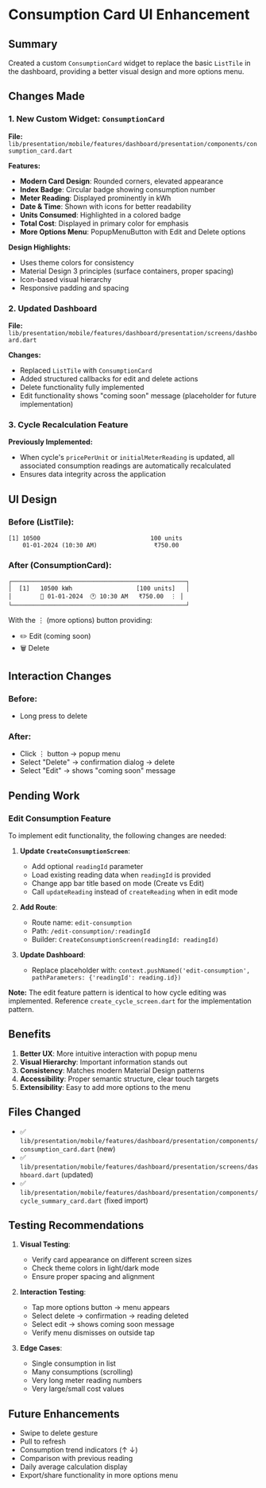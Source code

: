 # Consumption Card UI Enhancement

## Summary

Created a custom `ConsumptionCard` widget to replace the basic `ListTile` in the dashboard, providing a better visual design and more options menu.

## Changes Made

### 1. New Custom Widget: `ConsumptionCard`

**File:** `lib/presentation/mobile/features/dashboard/presentation/components/consumption_card.dart`

**Features:**

- **Modern Card Design**: Rounded corners, elevated appearance
- **Index Badge**: Circular badge showing consumption number
- **Meter Reading**: Displayed prominently in kWh
- **Date & Time**: Shown with icons for better readability
- **Units Consumed**: Highlighted in a colored badge
- **Total Cost**: Displayed in primary color for emphasis
- **More Options Menu**: PopupMenuButton with Edit and Delete options

**Design Highlights:**

- Uses theme colors for consistency
- Material Design 3 principles (surface containers, proper spacing)
- Icon-based visual hierarchy
- Responsive padding and spacing

### 2. Updated Dashboard

**File:** `lib/presentation/mobile/features/dashboard/presentation/screens/dashboard.dart`

**Changes:**

- Replaced `ListTile` with `ConsumptionCard`
- Added structured callbacks for edit and delete actions
- Delete functionality fully implemented
- Edit functionality shows "coming soon" message (placeholder for future implementation)

### 3. Cycle Recalculation Feature

**Previously Implemented:**

- When cycle's `pricePerUnit` or `initialMeterReading` is updated, all associated consumption readings are automatically recalculated
- Ensures data integrity across the application

## UI Design

### Before (ListTile):

```
[1] 10500                               100 units
    01-01-2024 (10:30 AM)                ₹750.00
```

### After (ConsumptionCard):

```
┌─────────────────────────────────────────────────┐
│  [1]   10500 kWh                  [100 units]   │
│        📅 01-01-2024  🕐 10:30 AM   ₹750.00  ⋮ │
└─────────────────────────────────────────────────┘
```

With the ⋮ (more options) button providing:

- ✏️ Edit (coming soon)
- 🗑️ Delete

## Interaction Changes

### Before:

- Long press to delete

### After:

- Click ⋮ button → popup menu
- Select "Delete" → confirmation dialog → delete
- Select "Edit" → shows "coming soon" message

## Pending Work

### Edit Consumption Feature

To implement edit functionality, the following changes are needed:

1. **Update `CreateConsumptionScreen`**:

   - Add optional `readingId` parameter
   - Load existing reading data when `readingId` is provided
   - Change app bar title based on mode (Create vs Edit)
   - Call `updateReading` instead of `createReading` when in edit mode

2. **Add Route**:

   - Route name: `edit-consumption`
   - Path: `/edit-consumption/:readingId`
   - Builder: `CreateConsumptionScreen(readingId: readingId)`

3. **Update Dashboard**:
   - Replace placeholder with: `context.pushNamed('edit-consumption', pathParameters: {'readingId': reading.id})`

**Note:** The edit feature pattern is identical to how cycle editing was implemented. Reference `create_cycle_screen.dart` for the implementation pattern.

## Benefits

1. **Better UX**: More intuitive interaction with popup menu
2. **Visual Hierarchy**: Important information stands out
3. **Consistency**: Matches modern Material Design patterns
4. **Accessibility**: Proper semantic structure, clear touch targets
5. **Extensibility**: Easy to add more options to the menu

## Files Changed

- ✅ `lib/presentation/mobile/features/dashboard/presentation/components/consumption_card.dart` (new)
- ✅ `lib/presentation/mobile/features/dashboard/presentation/screens/dashboard.dart` (updated)
- ✅ `lib/presentation/mobile/features/dashboard/presentation/components/cycle_summary_card.dart` (fixed import)

## Testing Recommendations

1. **Visual Testing**:

   - Verify card appearance on different screen sizes
   - Check theme colors in light/dark mode
   - Ensure proper spacing and alignment

2. **Interaction Testing**:

   - Tap more options button → menu appears
   - Select delete → confirmation → reading deleted
   - Select edit → shows coming soon message
   - Verify menu dismisses on outside tap

3. **Edge Cases**:
   - Single consumption in list
   - Many consumptions (scrolling)
   - Very long meter reading numbers
   - Very large/small cost values

## Future Enhancements

- Swipe to delete gesture
- Pull to refresh
- Consumption trend indicators (↑ ↓)
- Comparison with previous reading
- Daily average calculation display
- Export/share functionality in more options menu
